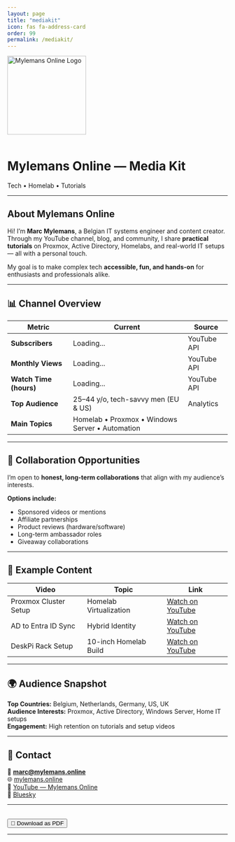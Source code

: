 ```yaml
---
layout: page
title: "mediakit"
icon: fas fa-address-card
order: 99
permalink: /mediakit/
---
```


<div class="text-center">
  <img src="https://mylemans.online/assets/img/favicons/mstile-150x150.png" alt="Mylemans Online Logo" width="180" style="margin-bottom: 1rem;">
  <h1>Mylemans Online — Media Kit</h1>
  <p>Tech • Homelab • Tutorials</p>
</div>

---

## About Mylemans Online

Hi! I’m **Marc Mylemans**, a Belgian IT systems engineer and content creator.  
Through my YouTube channel, blog, and community, I share **practical tutorials** on Proxmox, Active Directory, Homelabs, and real-world IT setups — all with a personal touch.

My goal is to make complex tech **accessible, fun, and hands-on** for enthusiasts and professionals alike.

---

## 📊 Channel Overview

| Metric | Current | Source |
|---------|----------|--------|
| **Subscribers** | <span id="yt-subs">Loading...</span> | YouTube API |
| **Monthly Views** | <span id="yt-views">Loading...</span> | YouTube API |
| **Watch Time (hours)** | <span id="yt-watch">Loading...</span> | YouTube API |
| **Top Audience** | 25–44 y/o, tech-savvy men (EU & US) | Analytics |
| **Main Topics** | Homelab • Proxmox • Windows Server • Automation |

---

## 🧰 Collaboration Opportunities

I’m open to **honest, long-term collaborations** that align with my audience’s interests.

**Options include:**
- Sponsored videos or mentions  
- Affiliate partnerships  
- Product reviews (hardware/software)  
- Long-term ambassador roles  
- Giveaway collaborations  

---

## 🎥 Example Content

| Video | Topic | Link |
|-------|--------|------|
| Proxmox Cluster Setup | Homelab Virtualization | [Watch on YouTube](https://youtube.com/@mylemansonline) |
| AD to Entra ID Sync | Hybrid Identity | [Watch on YouTube](https://youtube.com/@mylemansonline) |
| DeskPi Rack Setup | 10-inch Homelab Build | [Watch on YouTube](https://youtube.com/@mylemansonline) |

---

## 🌍 Audience Snapshot

**Top Countries:** Belgium, Netherlands, Germany, US, UK  
**Audience Interests:** Proxmox, Active Directory, Windows Server, Home IT setups  
**Engagement:** High retention on tutorials and setup videos  

---

## 🧩 Contact

📧 **marc@mylemans.online**  
🌐 [mylemans.online](https://mylemans.online)  
🎥 [YouTube — Mylemans Online](https://youtube.com/@mylemansonline)  
🦋 [Bluesky](https://bsky.app/profile/mylemansonline.bsky.social)

---

<div class="text-center" style="margin-top:2rem;">
  <button onclick="window.print()" class="btn btn-primary">📄 Download as PDF</button>
</div>

---

<script>
async function loadYouTubeStats() {
  const channelId = "UC1y0Dtbzss2I3mm45xPMm1Q"; // replace with your channel ID
  const apiKey = "AIzaSyAnBMaJPMo2xftoApMPWlt0D3PFWG2JLus";
  const response = await fetch(`https://www.googleapis.com/youtube/v3/channels?part=statistics&id=${channelId}&key=${apiKey}`);
  const data = await response.json();
  const stats = data.items[0].statistics;
  document.getElementById("yt-subs").innerText = Number(stats.subscriberCount).toLocaleString();
  document.getElementById("yt-views").innerText = Number(stats.viewCount).toLocaleString();
  document.getElementById("yt-watch").innerText = "—"; // optional: custom estimate
}
loadYouTubeStats();
</script>

